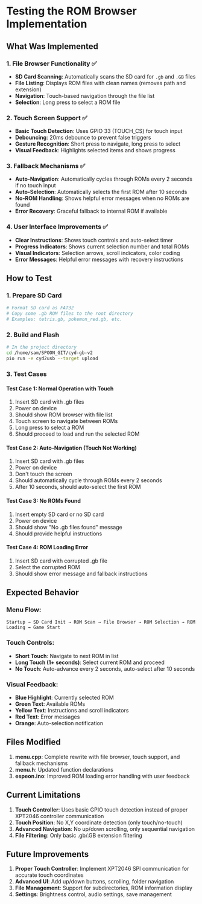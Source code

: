 # Testing the ROM Browser Implementation

## What Was Implemented

### 1. File Browser Functionality ✅
- **SD Card Scanning**: Automatically scans the SD card for `.gb` and `.GB` files
- **File Listing**: Displays ROM files with clean names (removes path and extension)
- **Navigation**: Touch-based navigation through the file list
- **Selection**: Long press to select a ROM file

### 2. Touch Screen Support ✅
- **Basic Touch Detection**: Uses GPIO 33 (TOUCH_CS) for touch input
- **Debouncing**: 20ms debounce to prevent false triggers
- **Gesture Recognition**: Short press to navigate, long press to select
- **Visual Feedback**: Highlights selected items and shows progress

### 3. Fallback Mechanisms ✅
- **Auto-Navigation**: Automatically cycles through ROMs every 2 seconds if no touch input
- **Auto-Selection**: Automatically selects the first ROM after 10 seconds
- **No-ROM Handling**: Shows helpful error messages when no ROMs are found
- **Error Recovery**: Graceful fallback to internal ROM if available

### 4. User Interface Improvements ✅
- **Clear Instructions**: Shows touch controls and auto-select timer
- **Progress Indicators**: Shows current selection number and total ROMs
- **Visual Indicators**: Selection arrows, scroll indicators, color coding
- **Error Messages**: Helpful error messages with recovery instructions

## How to Test

### 1. Prepare SD Card
```bash
# Format SD card as FAT32
# Copy some .gb ROM files to the root directory
# Examples: tetris.gb, pokemon_red.gb, etc.
```

### 2. Build and Flash
```bash
# In the project directory
cd /home/sam/SPOON_GIT/cyd-gb-v2
pio run -e cyd2usb --target upload
```

### 3. Test Cases

#### Test Case 1: Normal Operation with Touch
1. Insert SD card with .gb files
2. Power on device
3. Should show ROM browser with file list
4. Touch screen to navigate between ROMs
5. Long press to select a ROM
6. Should proceed to load and run the selected ROM

#### Test Case 2: Auto-Navigation (Touch Not Working)
1. Insert SD card with .gb files
2. Power on device
3. Don't touch the screen
4. Should automatically cycle through ROMs every 2 seconds
5. After 10 seconds, should auto-select the first ROM

#### Test Case 3: No ROMs Found
1. Insert empty SD card or no SD card
2. Power on device
3. Should show "No .gb files found" message
4. Should provide helpful instructions

#### Test Case 4: ROM Loading Error
1. Insert SD card with corrupted .gb file
2. Select the corrupted ROM
3. Should show error message and fallback instructions

## Expected Behavior

### Menu Flow:
```
Startup → SD Card Init → ROM Scan → File Browser → ROM Selection → ROM Loading → Game Start
```

### Touch Controls:
- **Short Touch**: Navigate to next ROM in list
- **Long Touch (1+ seconds)**: Select current ROM and proceed
- **No Touch**: Auto-advance every 2 seconds, auto-select after 10 seconds

### Visual Feedback:
- **Blue Highlight**: Currently selected ROM
- **Green Text**: Available ROMs
- **Yellow Text**: Instructions and scroll indicators
- **Red Text**: Error messages
- **Orange**: Auto-selection notification

## Files Modified

1. **menu.cpp**: Complete rewrite with file browser, touch support, and fallback mechanisms
2. **menu.h**: Updated function declarations
3. **espeon.ino**: Improved ROM loading error handling with user feedback

## Current Limitations

1. **Touch Controller**: Uses basic GPIO touch detection instead of proper XPT2046 controller communication
2. **Touch Position**: No X,Y coordinate detection (only touch/no-touch)
3. **Advanced Navigation**: No up/down scrolling, only sequential navigation
4. **File Filtering**: Only basic .gb/.GB extension filtering

## Future Improvements

1. **Proper Touch Controller**: Implement XPT2046 SPI communication for accurate touch coordinates
2. **Advanced UI**: Add up/down buttons, scrolling, folder navigation
3. **File Management**: Support for subdirectories, ROM information display
4. **Settings**: Brightness control, audio settings, save management
